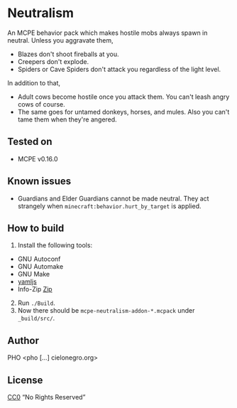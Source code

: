 # Neutralism
An MCPE behavior pack which makes hostile mobs always spawn in neutral.
Unless you aggravate them,
* Blazes don't shoot fireballs at you.
* Creepers don't explode.
* Spiders or Cave Spiders don't attack you regardless of the light level.

In addition to that,
* Adult cows become hostile once you attack them. You can't leash angry cows of course.
* The same goes for untamed donkeys, horses, and mules. Also you can't tame them when they're angered.


## Tested on
* MCPE v0.16.0


## Known issues
* Guardians and Elder Guardians cannot be made neutral. They act strangely when `minecraft:behavior.hurt_by_target` is applied.


## How to build
1. Install the following tools:
 * GNU Autoconf
 * GNU Automake
 * GNU Make
 * [yamljs](https://www.npmjs.com/package/yamljs)
 * Info-Zip [Zip](http://www.info-zip.org/Zip.html)
2. Run `./Build`.
3. Now there should be `mcpe-neutralism-addon-*.mcpack` under `_build/src/`.

## Author
PHO &lt;pho [...] cielonegro.org&gt;


## License
[CC0](https://creativecommons.org/share-your-work/public-domain/cc0/) “No Rights Reserved”
